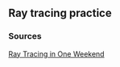 ## Ray tracing practice

### Sources
[Ray Tracing in One Weekend](https://raytracing.github.io/books/RayTracingInOneWeekend.html)
